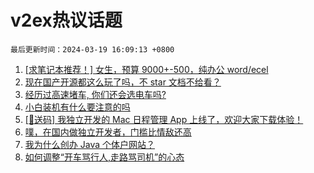 # v2ex热议话题

`最后更新时间：2024-03-19 16:09:13 +0800`

1. [[求笔记本推荐！] 女生，预算 9000+-500，纯办公 word/ecel](https://www.v2ex.com/t/1024975)
1. [现在国产开源都这么玩了吗，不 star 文档不给看？](https://www.v2ex.com/t/1024935)
1. [经历过高速堵车, 你们还会选电车吗?](https://www.v2ex.com/t/1024800)
1. [小白装机有什么要注意的吗](https://www.v2ex.com/t/1024917)
1. [[🎁送码] 我独立开发的 Mac 日程管理 App 上线了，欢迎大家下载体验！](https://www.v2ex.com/t/1024956)
1. [噗，在国内做独立开发者，门槛比情敌还高](https://www.v2ex.com/t/1025007)
1. [我为什么创办 Java 个体户网站？](https://www.v2ex.com/t/1024772)
1. [如何调整“开车骂行人,走路骂司机”的心态](https://www.v2ex.com/t/1024924)

